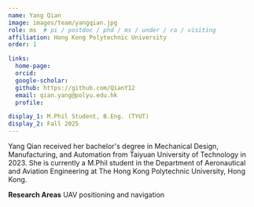 ```yaml
---
name: Yang Qian
image: images/team/yangqian.jpg
role: ms  # pi / postdoc / phd / ms / under / ra / visiting
affiliation: Hong Kong Polytechnic University
order: 1

links:
  home-page: 
  orcid: 
  google-scholar: 
  github: https://github.com/QianY12
  email: qian.yang@polyu.edu.hk
  profile: 

display_1: M.Phil Student, B.Eng. (TYUT)
display_2: Fall 2025
---
```


<!--  Add a short self introduction here -->
<!-- Like Research Areas -->

Yang Qian received her bachelor's degree in Mechanical Design, Manufacturing, and Automation from Taiyuan University of Technology in 2023. She is currently a M.Phil student in the Department of Aeronautical and Aviation Engineering at The Hong Kong Polytechnic University, Hong Kong.

**Research Areas**
UAV positioning and navigation
